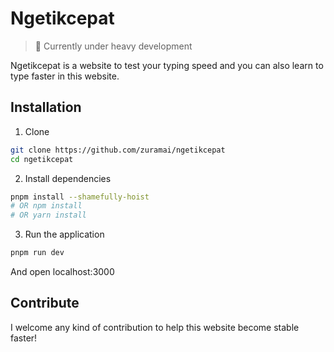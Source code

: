 # Ngetikcepat

> 🚧 Currently under heavy development

Ngetikcepat is a website to test your typing speed and you can also learn to type faster in this website.


## Installation

1. Clone

```sh
git clone https://github.com/zuramai/ngetikcepat 
cd ngetikcepat
```

2. Install dependencies

```sh
pnpm install --shamefully-hoist 
# OR npm install
# OR yarn install
```

3. Run the application

```sh
pnpm run dev
```
And open localhost:3000

## Contribute

I welcome any kind of contribution to help this website become stable faster!
